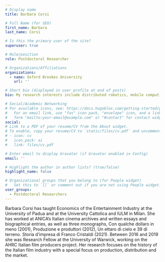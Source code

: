 ```yaml
---
# Display name
title: Barbara Corsi

# Full Name (for SEO)
first_name: Barbara
last_name: Corsi

# Is this the primary user of the site?
superuser: true

# Role/position
role: Postdoctoral Researcher

# Organizations/Affiliations
organizations: 
  - name: Oxford Brookes University
    url: ''

# Short bio (displayed in user profile at end of posts)
bio: My research interests include distributed robotics, mobile computing and programmable matter.

# Social/Academic Networking
# For available icons, see: https://docs.hugoblox.com/getting-started/page-builder/#icons
#   For an email link, use "fas" icon pack, "envelope" icon, and a link in the
#   form "mailto:your-email@example.com" or "#contact" for contact widget.
social:
# Link to a PDF of your resume/CV from the About widget.
# To enable, copy your resume/CV to `static/files/cv.pdf` and uncomment the lines below.
# - icon: cv
#   icon_pack: ai
#   link: files/cv.pdf

# Enter email to display Gravatar (if Gravatar enabled in Config)
email: ''

# Highlight the author in author lists? (true/false)
highlight_name: false

# Organizational groups that you belong to (for People widget)
#   Set this to `[]` or comment out if you are not using People widget.
user_groups:
  - Postdoctoral Researchers
---
```


Barbara Corsi has taught Economics of the Entertainment Industry at the University of Padua and at the University Cattolica and IULM in Milan. She has worked at ANICA’s Italian cinema archives and written essays and biographical entries, as well as three monographs, Con qualche dollaro in meno (2001), Produzione e produttori (2012), Un ettaro di cielo e 39 di terreno. Storia d’impresa di Franco Cristaldi (2021). Between 2016 and 2019 she was Research Fellow at the University of Warwick, working on the AHRC Italian film producers project. Her research focuses on the history of the Italian film industry with a special focus on production, distribution and the market.
